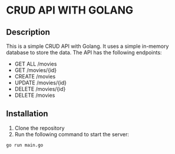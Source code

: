 # CRUD API WITH GOLANG

## Description

This is a simple CRUD API with Golang. It uses a simple in-memory database to store the data. The API has the following endpoints:

- GET ALL /movies
- GET /movies/{id}
- CREATE /movies
- UPDATE /movies/{id}
- DELETE /movies/{id}
- DELETE /movies

## Installation

1. Clone the repository
2. Run the following command to start the server:

```bash
go run main.go
```
